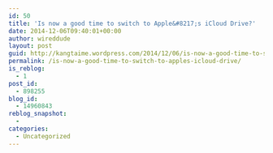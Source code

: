 ```yaml
---
id: 50
title: 'Is now a good time to switch to Apple&#8217;s iCloud Drive?'
date: 2014-12-06T09:40:01+00:00
author: wireddude
layout: post
guid: http://kangtaime.wordpress.com/2014/12/06/is-now-a-good-time-to-switch-to-apples-icloud-drive/
permalink: /is-now-a-good-time-to-switch-to-apples-icloud-drive/
is_reblog:
  - 1
post_id:
  - 898255
blog_id:
  - 14960843
reblog_snapshot:
  - 
categories:
  - Uncategorized
---
```

